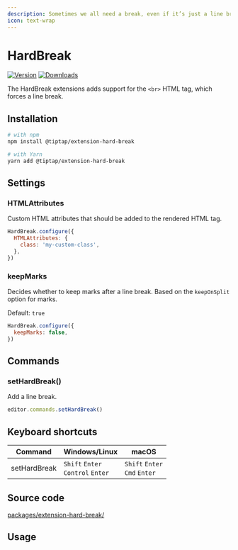 ```yaml
---
description: Sometimes we all need a break, even if it’s just a line break.
icon: text-wrap
---
```


# HardBreak
[![Version](https://img.shields.io/npm/v/@tiptap/extension-hard-break.svg?label=version)](https://www.npmjs.com/package/@tiptap/extension-hard-break)
[![Downloads](https://img.shields.io/npm/dm/@tiptap/extension-hard-break.svg)](https://npmcharts.com/compare/@tiptap/extension-hard-break?minimal=true)

The HardBreak extensions adds support for the `<br>` HTML tag, which forces a line break.

## Installation
```bash
# with npm
npm install @tiptap/extension-hard-break

# with Yarn
yarn add @tiptap/extension-hard-break
```

## Settings

### HTMLAttributes
Custom HTML attributes that should be added to the rendered HTML tag.

```js
HardBreak.configure({
  HTMLAttributes: {
    class: 'my-custom-class',
  },
})
```

### keepMarks
Decides whether to keep marks after a line break. Based on the `keepOnSplit` option for marks.

Default: `true`

```js
HardBreak.configure({
  keepMarks: false,
})
```

## Commands

### setHardBreak()
Add a line break.

```js
editor.commands.setHardBreak()
```

## Keyboard shortcuts
| Command      | Windows/Linux                                  | macOS                                      |
| ------------ | ---------------------------------------------- | ------------------------------------------ |
| setHardBreak | `Shift`&nbsp;`Enter`<br>`Control`&nbsp;`Enter` | `Shift`&nbsp;`Enter`<br>`Cmd`&nbsp;`Enter` |

## Source code
[packages/extension-hard-break/](https://github.com/ueberdosis/tiptap/blob/main/packages/extension-hard-break/)

## Usage
<tiptap-demo name="Nodes/HardBreak"></tiptap-demo>
